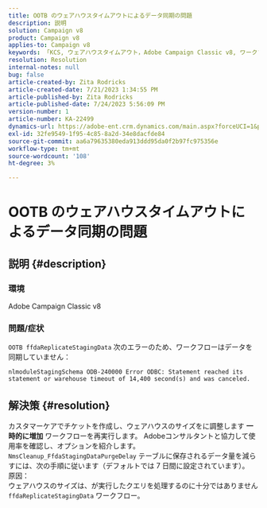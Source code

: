 ```yaml
---
title: OOTB のウェアハウスタイムアウトによるデータ同期の問題
description: 説明
solution: Campaign v8
product: Campaign v8
applies-to: Campaign v8
keywords: 「KCS, ウェアハウスタイムアウト，Adobe Campaign Classic v8, ワークフローエラー」
resolution: Resolution
internal-notes: null
bug: false
article-created-by: Zita Rodricks
article-created-date: 7/21/2023 1:34:55 PM
article-published-by: Zita Rodricks
article-published-date: 7/24/2023 5:56:09 PM
version-number: 1
article-number: KA-22499
dynamics-url: https://adobe-ent.crm.dynamics.com/main.aspx?forceUCI=1&pagetype=entityrecord&etn=knowledgearticle&id=58baa25b-cb27-ee11-9966-6045bd0065b6
exl-id: 32fe9549-1f95-4c85-8a2d-34e8dacfde84
source-git-commit: aa6a79635380eda913ddd95da0f2b97fc975356e
workflow-type: tm+mt
source-wordcount: '108'
ht-degree: 3%

---
```


# OOTB のウェアハウスタイムアウトによるデータ同期の問題

## 説明 {#description}


### 環境

Adobe Campaign Classic v8

### 問題/症状

`OOTB ffdaReplicateStagingData` 次のエラーのため、ワークフローはデータを同期していません：

`nlmoduleStagingSchema ODB-240000 Error ODBC: Statement reached its statement or warehouse timeout of 14,400 second(s) and was canceled.`




## 解決策 {#resolution}


カスタマーケアでチケットを作成し、ウェアハウスのサイズをに調整します <b>一時的に増加</b> ワークフローを再実行します。
Adobeコンサルタントと協力して使用率を確認し、オプションを紹介します。 `NmsCleanup_FfdaStagingDataPurgeDelay` テーブルに保存されるデータ量を減らすには、次の手順に従います（デフォルトでは 7 日間に設定されています）。
<br>原因：<br>ウェアハウスのサイズは、が実行したクエリを処理するのに十分ではありません `ffdaReplicateStagingData` ワークフロー。
